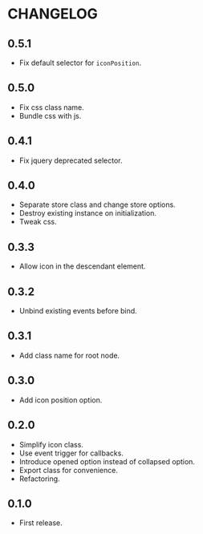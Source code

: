 # CHANGELOG

## 0.5.1

* Fix default selector for `iconPosition`.

## 0.5.0

* Fix css class name.
* Bundle css with js.

## 0.4.1

* Fix jquery deprecated selector.

## 0.4.0

* Separate store class and change store options.
* Destroy existing instance on initialization.
* Tweak css.

## 0.3.3

* Allow icon in the descendant element.

## 0.3.2

* Unbind existing events before bind.

## 0.3.1

* Add class name for root node.

## 0.3.0

* Add icon position option.

## 0.2.0

* Simplify icon class.
* Use event trigger for callbacks.
* Introduce opened option instead of collapsed option.
* Export class for convenience.
* Refactoring.

## 0.1.0

* First release.
